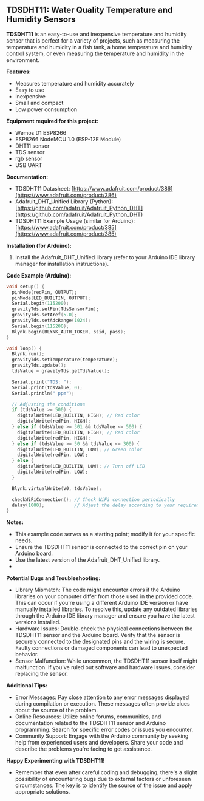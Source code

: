 ## TDSDHT11: Water Quality Temperature and Humidity Sensors

**TDSDHT11** is an easy-to-use and inexpensive temperature and humidity sensor that is perfect for a variety of projects, such as measuring the temperature and humidity in a fish tank, a home temperature and humidity control system, or even measuring the temperature and humidity in the environment.

**Features:**

* Measures temperature and humidity accurately
* Easy to use
* Inexpensive
* Small and compact
* Low power consumption

**Equipment required for this project:**
* Wemos D1 ESP8266
* ESP8266 NodeMCU 1.0 (ESP-12E Module)
* DHT11 sensor
* TDS sensor
* rgb sensor
* USB UART
  
**Documentation:**

* TDSDHT11 Datasheet: [https://www.adafruit.com/product/386](https://www.adafruit.com/product/386)
* Adafruit_DHT_Unified Library (Python): [https://github.com/adafruit/Adafruit_Python_DHT](https://github.com/adafruit/Adafruit_Python_DHT)
* TDSDHT11 Example Usage (similar for Arduino): [https://www.adafruit.com/product/385](https://www.adafruit.com/product/385)

**Installation (for Arduino):**

1. Install the Adafruit_DHT_Unified library (refer to your Arduino IDE library manager for installation instructions).

**Code Example (Arduino):**

```c++
void setup() {
  pinMode(redPin, OUTPUT);
  pinMode(LED_BUILTIN, OUTPUT);
  Serial.begin(115200);
  gravityTds.setPin(TdsSensorPin);
  gravityTds.setAref(5.0);
  gravityTds.setAdcRange(1024);
  Serial.begin(115200);
  Blynk.begin(BLYNK_AUTH_TOKEN, ssid, pass);
}

void loop() {
  Blynk.run();
  gravityTds.setTemperature(temperature);
  gravityTds.update();
  tdsValue = gravityTds.getTdsValue();

  Serial.print("TDS: ");
  Serial.print(tdsValue, 0);
  Serial.println(" ppm");

  // Adjusting the conditions
  if (tdsValue >= 500) {
    digitalWrite(LED_BUILTIN, HIGH); // Red color
    digitalWrite(redPin, HIGH);
  } else if (tdsValue >= 301 && tdsValue <= 500) {
    digitalWrite(LED_BUILTIN, HIGH); // Red color
    digitalWrite(redPin, HIGH);
  } else if (tdsValue >= 50 && tdsValue <= 300) {
    digitalWrite(LED_BUILTIN, LOW); // Green color
    digitalWrite(redPin, LOW);
  } else {
    digitalWrite(LED_BUILTIN, LOW); // Turn off LED
    digitalWrite(redPin, LOW);
  }

  Blynk.virtualWrite(V0, tdsValue);

  checkWiFiConnection(); // Check WiFi connection periodically
  delay(1000);           // Adjust the delay according to your requirements
}
```
**Notes:**

* This example code serves as a starting point; modify it for your specific needs.
* Ensure the TDSDHT11 sensor is connected to the correct pin on your Arduino board.
* Use the latest version of the Adafruit_DHT_Unified library.
* 
**Potential Bugs and Troubleshooting:**
  
* Library Mismatch: The code might encounter errors if the Arduino libraries on your computer differ from those used in the provided code. This can occur if you're using a different Arduino IDE version or have manually installed libraries. To resolve this, update any outdated libraries through the Arduino IDE library manager and ensure you have the latest versions installed.
* Hardware Issues: Double-check the physical connections between the TDSDHT11 sensor and the Arduino board. Verify that the sensor is securely connected to the designated pins and the wiring is secure. Faulty connections or damaged components can lead to unexpected behavior.
* Sensor Malfunction: While uncommon, the TDSDHT11 sensor itself might malfunction. If you've ruled out software and hardware issues, consider replacing the sensor.

**Additional Tips:**

* Error Messages: Pay close attention to any error messages displayed during compilation or execution. These messages often provide clues about the source of the problem.
* Online Resources: Utilize online forums, communities, and documentation related to the TDSDHT11 sensor and Arduino programming. Search for specific error codes or issues you encounter.
* Community Support: Engage with the Arduino community by seeking help from experienced users and developers. Share your code and describe the problems you're facing to get assistance.

**Happy Experimenting with TDSDHT11!**

* Remember that even after careful coding and debugging, there's a slight possibility of encountering bugs due to external factors or unforeseen circumstances. The key is to identify the source of the issue and apply appropriate solutions.
